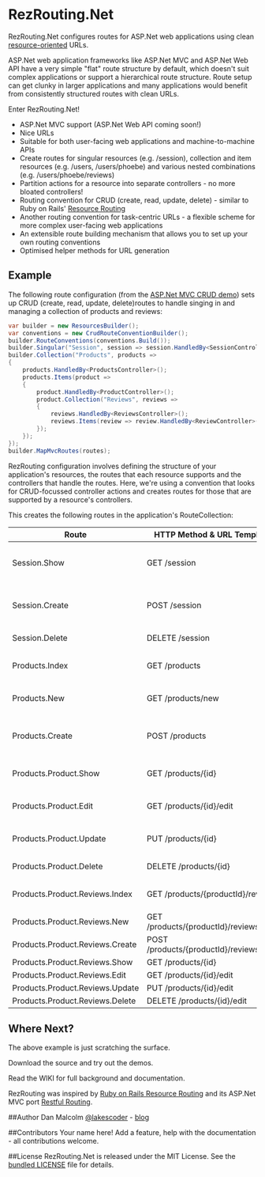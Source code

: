 # <a id="top"></a>RezRouting.Net

RezRouting.Net configures routes for ASP.Net web applications using clean [resource-oriented](wiki/2.-Thinking-Resourcefully) URLs. 

ASP.Net web application frameworks like ASP.Net MVC and ASP.Net Web API have a very simple "flat" route structure by default, which doesn't suit complex applications or support a hierarchical route structure. Route setup can get clunky in larger applications and many applications would benefit from consistently structured routes with clean URLs.

Enter RezRouting.Net! 

- ASP.Net MVC support (ASP.Net Web API coming soon!)
- Nice URLs
- Suitable for both user-facing web applications and machine-to-machine APIs
- Create routes for singular resources (e.g. /session), collection and item resources (e.g. /users, /users/phoebe) and various nested combinations (e.g. /users/phoebe/reviews)
- Partition actions for a resource into separate controllers - no more bloated controllers!
- Routing convention for CRUD (create, read, update, delete) - similar to Ruby on Rails' [Resource Routing](http://guides.rubyonrails.org/routing.html#resource-routing-the-rails-default)
- Another routing convention for task-centric URLs - a flexible scheme for more complex user-facing web applications
- An extensible route building mechanism that allows you to set up your own routing conventions
- Optimised helper methods for URL generation

## Example
The following route configuration (from the [ASP.Net MVC CRUD demo](https://github.com/danmalcolm/RezRouting.Net/tree/master/src/RezRouting.Demos.Crud)) sets up CRUD (create, read, update, delete)routes to handle singing in and managing a collection of products and reviews:

```C#
var builder = new ResourcesBuilder();
var conventions = new CrudRouteConventionBuilder();
builder.RouteConventions(conventions.Build());
builder.Singular("Session", session => session.HandledBy<SessionController>());
builder.Collection("Products", products =>
{
    products.HandledBy<ProductsController>();
    products.Items(product =>
    {
        product.HandledBy<ProductController>();
        product.Collection("Reviews", reviews =>
        {
            reviews.HandledBy<ReviewsController>();
            reviews.Items(review => review.HandledBy<ReviewController>());
        });
    });
});
builder.MapMvcRoutes(routes);
```

RezRouting configuration involves defining the structure of your application's resources, the routes that each resource supports and the controllers that handle the routes. Here, we're using a convention that looks for CRUD-focussed controller actions and creates routes for those that are supported by a resource's controllers. 

This creates the following routes in the application's RouteCollection:

|Route                           |HTTP Method & URL Template          | Action method / purpose  |
|--------------------------------|--------------------------------------|--------------------------|
|Session.Show                    |GET /session                          |SessionController.Index - Displays authentication status and sign in form if user not already logged in  |
|Session.Create                  |POST /session                         |SessionController.Create - Authenticates user (the sign in form posts to this action) |
|Session.Delete                  |DELETE /session                       |SessionController.Delete - Signs out the user |
|Products.Index                  |GET /products                         |ProductsController.Index - Display a list of products |
|Products.New                    |GET /products/new                     |ProductsController.New - Displays a form for new product details   |
|Products.Create                 |POST /products                        |ProductsController.Create - Saves a new product (new product form POSTs to this action |
|Products.Product.Show           |GET /products/{id}                    |ProductController.Show - Displays an individual product  |
|Products.Product.Edit           |GET /products/{id}/edit               |ProductController.Edit - Displays form to allow product to be edited   |
|Products.Product.Update         |PUT /products/{id}                    |ProductController.Update - Saves changes to product    |
|Products.Product.Delete         |DELETE /products/{id}            |ProductController.Delete - Deletes a product   |
|Products.Product.Reviews.Index  |GET /products/{productId}/reviews     |ReviewsController.Index - Displays all reviews for a given product |
|Products.Product.Reviews.New    |GET /products/{productId}/reviews/new |ReviewsController.New - |
|Products.Product.Reviews.Create |POST /products/{productId}/reviews    |ReviewsController.Create |
|Products.Product.Reviews.Show   |GET /products/{id}                    |ReviewController.Index  |
|Products.Product.Reviews.Edit   |GET /products/{id}/edit               |ReviewController.New    |
|Products.Product.Reviews.Update |PUT /products/{id}/edit               |ReviewController.New    |
|Products.Product.Reviews.Delete |DELETE /products/{id}/edit            |ReviewController.New    |


## Where Next?
The above example is just scratching the surface.

Download the source and try out the demos.

Read the WIKI for full background and documentation.

RezRouting was inspired by [Ruby on Rails Resource Routing](http://guides.rubyonrails.org/routing.html#resource-routing-the-rails-default) and its ASP.Net MVC port [Restful Routing](http://restfulrouting.com/). 

##<a id="author">Author</a>
Dan Malcolm [@lakescoder](http://twitter.com/lakescoder) - [blog](http://www.danmalcolm.com)

##<a id="contributors">Contributors</a>
Your name here! Add a feature, help with the documentation - all contributions welcome.

##<a id="license">License</a>
RezRouting.Net is released under the MIT License. See the [bundled LICENSE](https://github.com/MehdiK/RezRouting.Net/blob/master/LICENSE) file for details.
